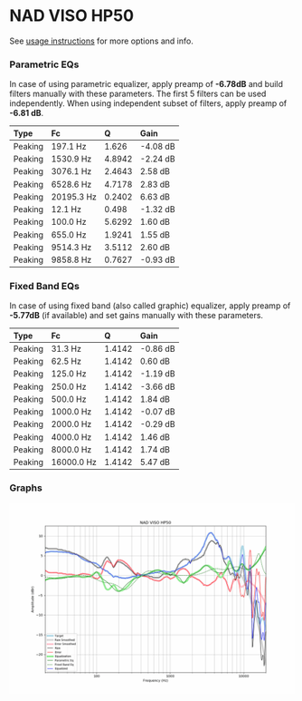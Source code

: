# NAD VISO HP50
See [usage instructions](https://github.com/jaakkopasanen/AutoEq#usage) for more options and info.

### Parametric EQs
In case of using parametric equalizer, apply preamp of **-6.78dB** and build filters manually
with these parameters. The first 5 filters can be used independently.
When using independent subset of filters, apply preamp of **-6.81 dB**.

| Type    | Fc         |      Q | Gain     |
|:--------|:-----------|:-------|:---------|
| Peaking | 197.1 Hz   | 1.626  | -4.08 dB |
| Peaking | 1530.9 Hz  | 4.8942 | -2.24 dB |
| Peaking | 3076.1 Hz  | 2.4643 | 2.58 dB  |
| Peaking | 6528.6 Hz  | 4.7178 | 2.83 dB  |
| Peaking | 20195.3 Hz | 0.2402 | 6.63 dB  |
| Peaking | 12.1 Hz    | 0.498  | -1.32 dB |
| Peaking | 100.0 Hz   | 5.6292 | 1.60 dB  |
| Peaking | 655.0 Hz   | 1.9241 | 1.55 dB  |
| Peaking | 9514.3 Hz  | 3.5112 | 2.60 dB  |
| Peaking | 9858.8 Hz  | 0.7627 | -0.93 dB |

### Fixed Band EQs
In case of using fixed band (also called graphic) equalizer, apply preamp of **-5.77dB**
(if available) and set gains manually with these parameters.

| Type    | Fc         |      Q | Gain     |
|:--------|:-----------|:-------|:---------|
| Peaking | 31.3 Hz    | 1.4142 | -0.86 dB |
| Peaking | 62.5 Hz    | 1.4142 | 0.60 dB  |
| Peaking | 125.0 Hz   | 1.4142 | -1.19 dB |
| Peaking | 250.0 Hz   | 1.4142 | -3.66 dB |
| Peaking | 500.0 Hz   | 1.4142 | 1.84 dB  |
| Peaking | 1000.0 Hz  | 1.4142 | -0.07 dB |
| Peaking | 2000.0 Hz  | 1.4142 | -0.29 dB |
| Peaking | 4000.0 Hz  | 1.4142 | 1.46 dB  |
| Peaking | 8000.0 Hz  | 1.4142 | 1.74 dB  |
| Peaking | 16000.0 Hz | 1.4142 | 5.47 dB  |

### Graphs
![](./NAD%20VISO%20HP50.png)